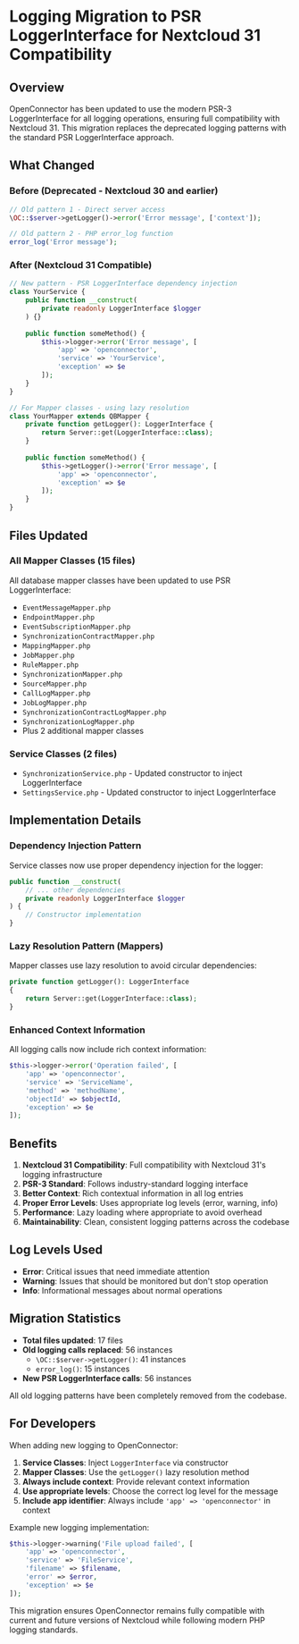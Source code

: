 # Logging Migration to PSR LoggerInterface for Nextcloud 31 Compatibility

## Overview

OpenConnector has been updated to use the modern PSR-3 LoggerInterface for all logging operations, ensuring full compatibility with Nextcloud 31. This migration replaces the deprecated logging patterns with the standard PSR LoggerInterface approach.

## What Changed

### Before (Deprecated - Nextcloud 30 and earlier)
```php
// Old pattern 1 - Direct server access
\OC::$server->getLogger()->error('Error message', ['context']);

// Old pattern 2 - PHP error_log function  
error_log('Error message');
```

### After (Nextcloud 31 Compatible)
```php
// New pattern - PSR LoggerInterface dependency injection
class YourService {
    public function __construct(
        private readonly LoggerInterface $logger
    ) {}
    
    public function someMethod() {
        $this->logger->error('Error message', [
            'app' => 'openconnector',
            'service' => 'YourService', 
            'exception' => $e
        ]);
    }
}

// For Mapper classes - using lazy resolution
class YourMapper extends QBMapper {
    private function getLogger(): LoggerInterface {
        return Server::get(LoggerInterface::class);
    }
    
    public function someMethod() {
        $this->getLogger()->error('Error message', [
            'app' => 'openconnector',
            'exception' => $e
        ]);
    }
}
```

## Files Updated

### All Mapper Classes (15 files)
All database mapper classes have been updated to use PSR LoggerInterface:

- `EventMessageMapper.php`
- `EndpointMapper.php` 
- `EventSubscriptionMapper.php`
- `SynchronizationContractMapper.php`
- `MappingMapper.php`
- `JobMapper.php`
- `RuleMapper.php`
- `SynchronizationMapper.php`
- `SourceMapper.php`
- `CallLogMapper.php`
- `JobLogMapper.php`
- `SynchronizationContractLogMapper.php`
- `SynchronizationLogMapper.php`
- Plus 2 additional mapper classes

### Service Classes (2 files)
- `SynchronizationService.php` - Updated constructor to inject LoggerInterface
- `SettingsService.php` - Updated constructor to inject LoggerInterface

## Implementation Details

### Dependency Injection Pattern
Service classes now use proper dependency injection for the logger:

```php
public function __construct(
    // ... other dependencies
    private readonly LoggerInterface $logger
) {
    // Constructor implementation
}
```

### Lazy Resolution Pattern (Mappers)
Mapper classes use lazy resolution to avoid circular dependencies:

```php
private function getLogger(): LoggerInterface
{
    return Server::get(LoggerInterface::class);
}
```

### Enhanced Context Information
All logging calls now include rich context information:

```php
$this->logger->error('Operation failed', [
    'app' => 'openconnector',
    'service' => 'ServiceName',
    'method' => 'methodName',
    'objectId' => $objectId,
    'exception' => $e
]);
```

## Benefits

1. **Nextcloud 31 Compatibility**: Full compatibility with Nextcloud 31's logging infrastructure
2. **PSR-3 Standard**: Follows industry-standard logging interface
3. **Better Context**: Rich contextual information in all log entries
4. **Proper Error Levels**: Uses appropriate log levels (error, warning, info)
5. **Performance**: Lazy loading where appropriate to avoid overhead
6. **Maintainability**: Clean, consistent logging patterns across the codebase

## Log Levels Used

- **Error**: Critical issues that need immediate attention
- **Warning**: Issues that should be monitored but don't stop operation  
- **Info**: Informational messages about normal operations

## Migration Statistics

- **Total files updated**: 17 files
- **Old logging calls replaced**: 56 instances
  - `\OC::$server->getLogger()`: 41 instances
  - `error_log()`: 15 instances
- **New PSR LoggerInterface calls**: 56 instances

All old logging patterns have been completely removed from the codebase.

## For Developers

When adding new logging to OpenConnector:

1. **Service Classes**: Inject `LoggerInterface` via constructor
2. **Mapper Classes**: Use the `getLogger()` lazy resolution method
3. **Always include context**: Provide relevant context information
4. **Use appropriate levels**: Choose the correct log level for the message
5. **Include app identifier**: Always include `'app' => 'openconnector'` in context

Example new logging implementation:
```php
$this->logger->warning('File upload failed', [
    'app' => 'openconnector',
    'service' => 'FileService',
    'filename' => $filename,
    'error' => $error,
    'exception' => $e
]);
```

This migration ensures OpenConnector remains fully compatible with current and future versions of Nextcloud while following modern PHP logging standards.

